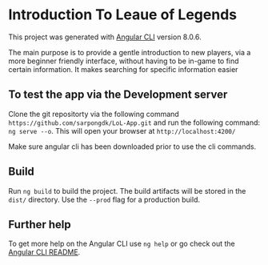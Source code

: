 # Introduction To Leaue of Legends

This project was generated with [Angular CLI](https://github.com/angular/angular-cli) version 8.0.6.

The main purpose is to provide a gentle introduction to new players, via a more beginner friendly interface, without having to be in-game to find certain information. It makes searching for specific information easier


## To test the app via the Development server
Clone the git repositorty via the following command `https://github.com/sarpongdk/LoL-App.git` and run the following command:
`ng serve --o`.  This will open your browser at `http://localhost:4200/`

Make sure angular cli has been downloaded prior to use the cli commands.

## Build

Run `ng build` to build the project. The build artifacts will be stored in the `dist/` directory. Use the `--prod` flag for a production build.


## Further help

To get more help on the Angular CLI use `ng help` or go check out the [Angular CLI README](https://github.com/angular/angular-cli/blob/master/README.md).

